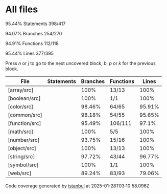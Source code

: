 # All files

95.44% Statements 398/417

94.07% Branches 254/270

94.91% Functions 112/118

95.44% Lines 377/395

Press *n* or *j* to go to the next uncovered block, *b*, *p* or *k* for the previous block.
<template>Filter:</template>

|File|Statements|Branches|Functions|Lines|
|---|---|---|---|---| 
|[array/src]||100%|13/13|100%|7/7|100%|5/5|100%|10/10|
|[boolean/src]||100%|1/1|100%|0/0|100%|1/1|100%|1/1|
|[color/src]||98.46%|64/65|95.91%|47/49|100%|12/12|98.43%|63/64|
|[common/src]||98.18%|54/55|95.65%|44/46|100%|10/10|98.11%|52/53|
|[function/src]||95.49%|106/111|97.1%|67/69|96.15%|25/26|95.09%|97/102|
|[math/src]||100%|5/5|100%|3/3|100%|1/1|100%|5/5|
|[number/src]||93.75%|15/16|100%|7/7|85.71%|6/7|93.33%|14/15|
|[object/src]||100%|13/13|100%|13/13|100%|7/7|100%|12/12|
|[string/src]||97.72%|43/44|96.77%|30/31|100%|10/10|97.56%|40/41|
|[symbol/src]||100%|1/1|100%|2/2|100%|1/1|100%|1/1|
|[web/src]||89.24%|83/93|79.06%|34/43|89.47%|34/38|90.1%|82/91|

Code coverage generated by [istanbul](https://istanbul.js.org/) at 2025-01-28T03:10:58.096Z
